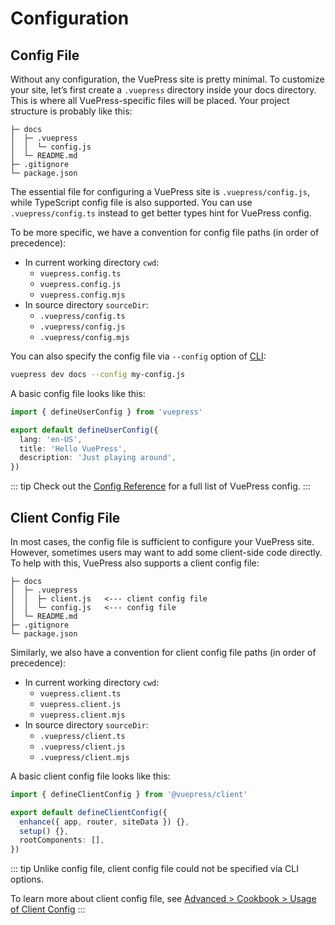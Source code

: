 # Configuration

## Config File

Without any configuration, the VuePress site is pretty minimal. To customize your site, let’s first create a `.vuepress` directory inside your docs directory. This is where all VuePress-specific files will be placed. Your project structure is probably like this:

```
├─ docs
│  ├─ .vuepress
│  │  └─ config.js
│  └─ README.md
├─ .gitignore
└─ package.json
```

The essential file for configuring a VuePress site is `.vuepress/config.js`, while TypeScript config file is also supported. You can use `.vuepress/config.ts` instead to get better types hint for VuePress config.

To be more specific, we have a convention for config file paths (in order of precedence):

- In current working directory `cwd`:
  - `vuepress.config.ts`
  - `vuepress.config.js`
  - `vuepress.config.mjs`
- In source directory `sourceDir`:
  - `.vuepress/config.ts`
  - `.vuepress/config.js`
  - `.vuepress/config.mjs`

You can also specify the config file via `--config` option of [CLI](../reference/cli.md):

```sh
vuepress dev docs --config my-config.js
```

A basic config file looks like this:

```ts
import { defineUserConfig } from 'vuepress'

export default defineUserConfig({
  lang: 'en-US',
  title: 'Hello VuePress',
  description: 'Just playing around',
})
```

::: tip
Check out the [Config Reference](../reference/config.md) for a full list of VuePress config.
:::

## Client Config File

In most cases, the config file is sufficient to configure your VuePress site. However, sometimes users may want to add some client-side code directly. To help with this, VuePress also supports a client config file:

```
├─ docs
│  ├─ .vuepress
│  │  ├─ client.js   <--- client config file
│  │  └─ config.js   <--- config file
│  └─ README.md
├─ .gitignore
└─ package.json
```

Similarly, we also have a convention for client config file paths (in order of precedence):

- In current working directory `cwd`:
  - `vuepress.client.ts`
  - `vuepress.client.js`
  - `vuepress.client.mjs`
- In source directory `sourceDir`:
  - `.vuepress/client.ts`
  - `.vuepress/client.js`
  - `.vuepress/client.mjs`

A basic client config file looks like this:

```ts
import { defineClientConfig } from '@vuepress/client'

export default defineClientConfig({
  enhance({ app, router, siteData }) {},
  setup() {},
  rootComponents: [],
})
```

::: tip
Unlike config file, client config file could not be specified via CLI options.

To learn more about client config file, see [Advanced > Cookbook > Usage of Client Config](../advanced/cookbook/usage-of-client-config.md)
:::
